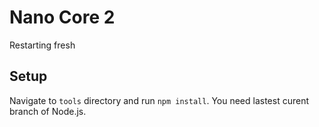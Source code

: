 # Nano Core 2

Restarting fresh

## Setup

Navigate to `tools` directory and run `npm install`. You need lastest curent
branch of Node.js.
